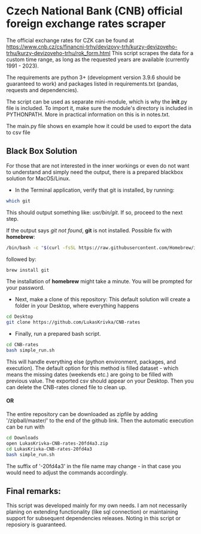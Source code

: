 # Czech National Bank (CNB) official foreign exchange rates scraper

The official exchange rates for CZK can be found at https://www.cnb.cz/cs/financni-trhy/devizovy-trh/kurzy-devizoveho-trhu/kurzy-devizoveho-trhu/rok_form.html
This script scrapes the data for a custom time range, as long as the requested years are available (currently 1991 - 2023).

The requirements are python 3+ (development version 3.9.6 should be guaranteed to work) and packages listed in requirements.txt 
(pandas, requests and dependencies).

The script can be used as separate mini-module, which is why the __init__.py file is included. To import it, 
make sure the module's directory is included in PYTHONPATH. More in practical information on this is in notes.txt.

The main.py file shows en example how it could be used to export the data to csv file

## Black Box Solution
For those that are not interested in the inner workings or even do not want to understand and simply need the output, 
there is a prepared blackbox solution for MacOS/Linux.

* In the Terminal application, verify that git is installed, by running:
```bash
which git
```
This should output something like: _usr/bin/git_. If so, proceed to the next step.

If the output says _git not found_, **git** is not installed. Possible fix with **homebrew**:
```bash
/bin/bash -c "$(curl -fsSL https://raw.githubusercontent.com/Homebrew/install/HEAD/install.sh)"
```
followed by:
```bash
brew install git
```
The installation of **homebrew** might take a minute. You will be prompted for your password.

* Next, make a clone of this repository:
This default solution will create a folder in your Desktop, where everything happens
```bash
cd Desktop
git clone https://github.com/LukasKrivka/CNB-rates
```

* Finally, run a prepared bash script.
```bash
cd CNB-rates
bash simple_run.sh
```
This will handle everything else (python environment, packages, and execution).
The default option for this method is filled dataset - which means the missing dates (weekends etc.) 
are going to be filled with previous value.
The exported csv should appear on your Desktop. Then you can delete the CNB-rates cloned file to clean up.

#### OR
The entire repository can be downloaded as zipfile by adding '/zipball/master/' to the end of the github link.
Then the automatic execution can be run with
```bash
cd Downloads
open LukasKrivka-CNB-rates-20fd4a3.zip
cd LukasKrivka-CNB-rates-20fd4a3
bash simple_run.sh
```
The suffix of '-20fd4a3' in the file name may change - in that case you would need to adjust the commands accordingly.

## Final remarks:
This script was developed mainly for my own needs. I am not necessarily planing on extending functionality (like sql connection)
or maintaining support for subsequent dependencies releases. Noting in this script or reposiory is guaranteed.
